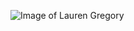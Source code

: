 ![Image of Lauren Gregory](https://user-images.githubusercontent.com/89057779/133363663-0a8bfa54-80d3-43a0-a070-229c1685589e.jpeg)
